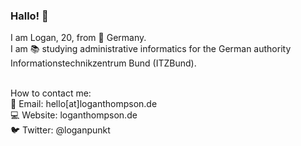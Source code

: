 ### Hallo! 👋

<!--
**Logxn/Logxn** is a ✨ _special_ ✨ repository because its `README.md` (this file) appears on your GitHub profile.

Here are some ideas to get you started:

- 🔭 I’m currently working on ...
- 🌱 I’m currently learning ...
- 👯 I’m looking to collaborate on ...
- 🤔 I’m looking for help with ...
- 💬 Ask me about ...
- 📫 How to reach me: ...
- 😄 Pronouns: ...
- ⚡ Fun fact: ...
-->

I am Logan, 20, from 📍 Germany.<br>
I am 📚 studying administrative informatics for the German authority Informationstechnikzentrum Bund (ITZBund).<br><br>

How to contact me:<br>
📧 Email: hello[at]loganthompson.de<br>
💻 Website: loganthompson.de<br>
🐦 Twitter: @loganpunkt
